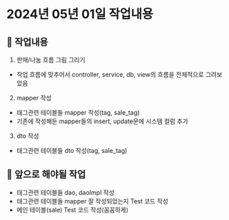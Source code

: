 # 2024년 05년 01일 작업내용

## :strawberry: 작업내용
1. 판매/나눔 흐름 그림 그리기
- 작업 흐름에 맞추어서 controller, service, db, view의 흐름을 전체적으로 그려보았음

2. mapper 작성
- 태그관련 테이블들 mapper 작성(tag, sale_tag)
- 기존에 작성해둔 mapper들의 insert, update문에 시스템 컬럼 추가

3. dto 작성
- 태그관련 테이블들 dto 작성(tag, sale_tag)

## :banana: 앞으로 해야될 작업
- 태그관련 테이블들 dao, daoImpl 작성
- 태그관련 테이블들 mapper 잘 작성되었는지 Test 코드 작성
- 메인 테이블(sale) Test 코드 작성(꼼꼼하게)
